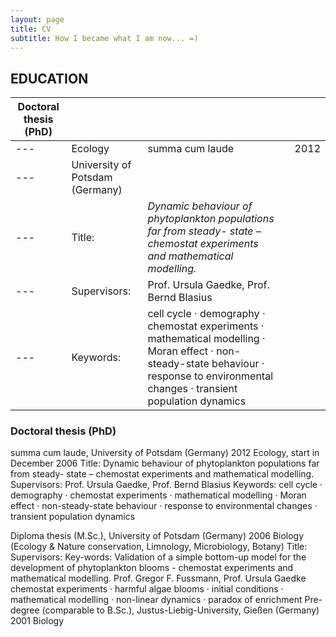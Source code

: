 ```yaml
---
layout: page
title: CV
subtitle: How I became what I am now... =)
---
```


## EDUCATION

| **Doctoral thesis (PhD)** | | | | |
| --- | --- | ------------ | --- | ---:|
| --- | Ecology | summa cum laude | | 2012 |
| --- | University of Potsdam (Germany)| | |
| --- | Title:|_Dynamic behaviour of phytoplankton populations far from steady- state – chemostat experiments and mathematical modelling._           | | |
| --- | Supervisors:|Prof. Ursula Gaedke, Prof. Bernd Blasius           | | |
| --- | Keywords:|cell cycle · demography · chemostat experiments · mathematical modelling · Moran effect · non-steady-state behaviour · response to environmental changes · transient population dynamics           | | |


### Doctoral thesis (PhD)

  summa cum laude, University of Potsdam (Germany) 2012 Ecology, start in December 2006
  Title: Dynamic behaviour of phytoplankton populations far from steady- state – chemostat experiments and mathematical modelling.
  Supervisors: Prof. Ursula Gaedke, Prof. Bernd Blasius
  Keywords: cell cycle · demography · chemostat experiments · mathematical modelling · Moran effect · non-steady-state behaviour · response to environmental changes · transient population dynamics



Diploma thesis (M.Sc.), University of Potsdam (Germany)  2006 Biology (Ecology & Nature conservation, Limnology, Microbiology, Botany)
Title:
Supervisors: Key-words:
Validation of a simple bottom-up model for the development of phytoplankton blooms - chemostat experiments and mathematical modelling.
Prof. Gregor F. Fussmann, Prof. Ursula Gaedke
chemostat experiments · harmful algae blooms · initial conditions · mathematical modelling · non-linear dynamics · paradox of enrichment
Pre-degree (comparable to B.Sc.), Justus-Liebig-University, Gießen (Germany) 2001 Biology

